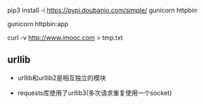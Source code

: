 pip3 install -i https://pypi.doubanio.com/simple/ gunicorn httpbin

gunicorn httpbin:app

curl -v http://www.imooc.com > tmp.txt



## urllib

- urllib和urllib2是相互独立的模块

- requests库使用了urllib3(多次请求重复使用一个socket)
